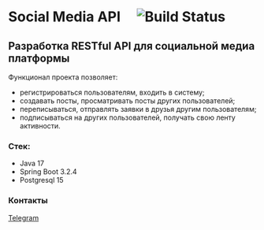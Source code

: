 # Social Media API   &nbsp; &nbsp;  ![Build Status](https://github.com/Artyrio226/job4j_social_media_api/actions/workflows/maven.yml/badge.svg?event=push)

## Разработка RESTful API для социальной медиа платформы

Функционал проекта позволяет:
* регистрироваться пользователям, входить в систему;
* создавать посты, просматривать посты других пользователей;
* переписываться, отправлять заявки в друзья другим пользователям;
* подписываться на других пользователей, получать свою ленту активности.

### Стек:

- Java 17
- Spring Boot 3.2.4
- Postgresql 15

### Контакты

[Telegram](https://t.me/Artyrio_226)
